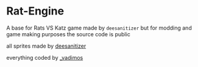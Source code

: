 # Rat-Engine
A base for Rats VS Katz game made by `deesanitizer`
but for modding and game making purposes the source code is public

all sprites made by [deesanitizer](https://www.discordapp.com/users/788005447542112286)

everything coded by [_vadimos](https://www.discordapp.com/users/788005447542112286)
